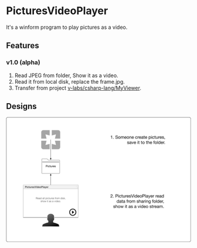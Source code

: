 PicturesVideoPlayer
============================

It's a winform program to play pictures as a video.

Features
----------------------------

### v1.0 (alpha)

1. Read JPEG from folder, Show it as a video.
2. Read it from local disk, replace the frame.jpg.
3. Transfer from project [v-labs/csharp-lang/MyViewer](https://github.com/volnet/v-labs/tree/master/csharp-lang/MyViewer).

Designs
----------------------------

![Figure](design/principle.png)